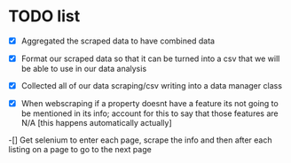 # TODO list

-[x] Aggregated the scraped data to have combined data

-[x] Format our scraped data so that it can be turned into a csv that we will be able to use in our data analysis

-[x] Collected all of our data scraping/csv writing into a data manager class

-[x] When webscraping if a property doesnt have a feature its not going to be mentioned in its info; account for this to say that those features are N/A [this happens automatically actually]

-[] Get selenium to enter each page, scrape the info and then after each listing on a page to go to the next page
